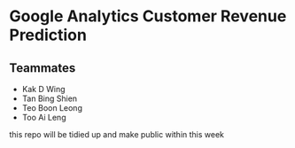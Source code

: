# Google Analytics Customer Revenue Prediction

## Teammates
- Kak D Wing
- Tan Bing Shien
- Teo Boon Leong
- Too Ai Leng

this repo will be tidied up and make public within this week
